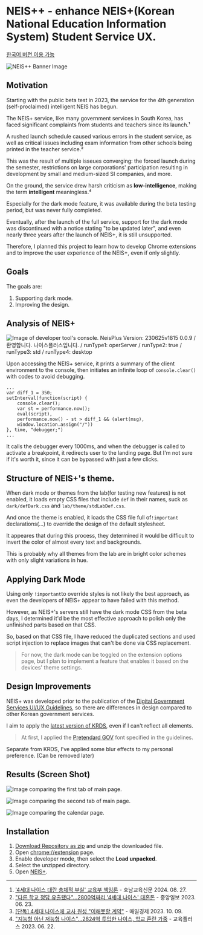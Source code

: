 # NEIS++ - enhance NEIS+(Korean National Education Information System) Student Service UX.

[한국어 버전 이용 가능](./README.md)

![NEIS++ Banner Image](README-images/NPP_MainBanner.jpg)

## Motivation

Starting with the public beta test in 2023, the service for the 4th generation (self-proclaimed) intelligent NEIS has begun.

The NEIS+ service, like many government services in South Korea, has faced significant complaints from students and teachers since its launch.¹

A rushed launch schedule caused various errors in the student service, as well as critical issues including exam information from other schools being printed in the teacher service.²

This was the result of multiple isseues converging: the forced launch during the semester, restrictions on large corporations' participation resulting in development by small and medium-sized SI companies, and more.

On the ground, the service drew harsh criticism as **low-intelligence**, making the term **intelligent** meaningless.⁴

Especially for the dark mode feature, it was available during the beta testing period, but was never fully completed.

Eventually, after the launch of the full service, support for the dark mode was discontinued with a notice stating "to be updated later", and even nearly three years after the launch of NEIS+, it is still unsupported.

Therefore, I planned this project to learn how to develop Chrome extensions and to improve the user experience of the NEIS+, even if only slightly.

## Goals

The goals are:

1. Supporting dark mode.
2. Improving the design.

## Analysis of NEIS+

![Image of developer tool's console. NeisPlus Version: 230625v1815 0.0.9 / 환영합니다. 나이스플러스입니다. / runType1: operServer / runType2: true / runType3: std / runType4: desktop](README-images/ConsoleHello.jpg)

Upon accessing the NEIS+ service, it prints a summary of the client environment to the console, then initiates an infinite loop of `console.clear()` with codes to avoid debugging.
```
...
var diff_1 = 350;
setInterval(function(script) {
    console.clear();
    var st = performance.now();
    eval(script),
    performance.now() - st > diff_1 && (alert(msg),
    window.location.assign("/"))
}, time, "debugger;")
...
```
It calls the debugger every 1000ms, and when the debugger is called to activate a breakpoint, it redirects user to the landing page.
But I'm not sure if it's worth it, since it can be bypassed with just a few clicks.


## Structure of NEIS+'s theme.

When dark mode or themes from the lab(for testing new features) is not enabled, it loads empty CSS files that include `def` in their names, suck as `dark/defDark.css` and `lab/theme/stdLabDef.css`.

And once the theme is enabled, it loads the CSS file full of`!important` declarations(...) to override the design of the default stylesheet.

It appeares that during this process, they determined it would be difficult to invert the color of almost every text and backgrounds.

This is probably why all themes from the lab are in bright color schemes with only slight variations in hue.

## Applying Dark Mode

Using only `!important`to override styles is not likely the best approach, as even the developers of NEIS+ appear to have failed with this method.

However, as NEIS+'s servers still have the dark mode CSS from the beta days, I determined it'd be the most effective approach to polish only the unfinished parts based on that CSS.

So, based on that CSS file, I have reduced the duplicated sections and used script injection to replace images that can't be done via CSS replacement.
> For now, the dark mode can be toggled on the extension options page, but I plan to implement a feature that enables it based on the devices' theme settings.

## Design Improvements

NEIS+ was developed prior to the publication of the [Digital Government Services UI/UX Guidelines](https://v04.krds.go.kr/guide/index.html), so there are differences in design compared to other Korean government services.

I aim to apply the [latest version of KRDS](https://www.krds.go.kr/html/site/index.html), even if I can't reflect all elements.

> At first, I applied the [Pretendard GOV](https://www.krds.go.kr/html/site/style/style_03.html) font specified in the guidelines.

Separate from KRDS, I've applied some blur effects to my personal preference. (Can be removed later)

## Results (Screen Shot)

![Image comparing the first tab of main page.](README-images/Main_1.gif)

![Image comparing the second tab of main page.](README-images/Main_2.gif)

![Image comparing the calendar page.](README-images/Calendar.gif)

## Installation

1. [Download Repository as zip](https://github.com/hellojsna/NEISPlusPlus/archive/refs/heads/main.zip) and unzip the downloaded file.
2. Open [chrome://extension](chrome://extension) page.
3. Enable developer mode, then select the **Load unpacked**.
4. Select the unzipped directory.
5. Open [NEIS+](https://neisplus.kr).

---

1. ['4세대 나이스 대란 총체적 부실' 교육부 책임론](https://www.ihopenews.com/news/articleView.html?idxno=238259) - 호남교육신문 2024. 08. 27.
2. ["다른 학교 정답 유출됐다"…2800억짜리 '4세대 나이스' 대혼돈](https://www.joongang.co.kr/article/25172100) - 중앙일보 2023. 06. 23.
3. [[단독] 4세대 나이스에 교사 원성 "이해못할 계약"](https://www.mk.co.kr/news/society/10845764) - 매일경제 2023. 10. 09.
4. ["지능형 아닌 저능형 나이스"...2824억 투입한 나이스, 학교 혼란 가중](https://www.edpl.co.kr/news/articleView.html?idxno=9591) - 교육플러스 2023. 06. 22.